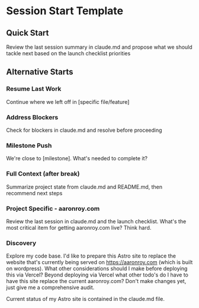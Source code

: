 # Session Start Template

## Quick Start
Review the last session summary in claude.md and propose what we should tackle next based on the launch checklist priorities

## Alternative Starts

### Resume Last Work
Continue where we left off in [specific file/feature]

### Address Blockers  
Check for blockers in claude.md and resolve before proceeding

### Milestone Push
We're close to [milestone]. What's needed to complete it?

### Full Context (after break)
Summarize project state from claude.md and README.md, then recommend next steps

### Project Specific - aaronroy.com
Review the last session in claude.md and the launch checklist. What's the most critical item for getting aaronroy.com live? Think hard.

### Discovery
Explore my code base. I'd like to prepare this Astro site to replace the website that's currently being served on https://aaronroy.com (which is built on wordpress). What other considerations should I make before deploying this via Vercel? Beyond deploying via Vercel what other todo's do I have to have this site replace the current aaronroy.com? Don't make changes yet, just give me a comprehensive audit.

Current status of my Astro site is contained in the claude.md file. 